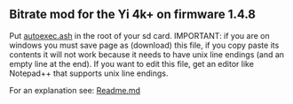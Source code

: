 ## Bitrate mod for the Yi 4k+ on firmware 1.4.8

Put [autoexec.ash](https://github.com/irungentoo/Xiaomi_Yi_4k_Camera/raw/master/bitrate/4k+/1.4.8/autoexec.ash) in the root of your sd card. IMPORTANT: if you are on windows you must save page as (download) this file, if you copy paste its contents it will not work because it needs to have unix line endings (and an empty line at the end). If you want to edit this file, get an editor like Notepad++ that supports unix line endings.

For an explanation see: [Readme.md](../../Readme.md)
